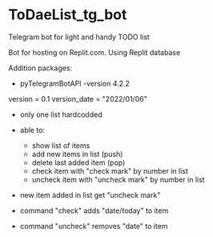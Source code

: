 # ToDaeList_tg_bot
Telegram bot for light and handy TODO list

Bot for hosting on Replit.com.
Using Replit database

Addition packages:
- pyTelegramBotAPI -version 4.2.2



version = 0.1
version_date = "2022/01/06"
 - only one list hardcodded 
 - able to:
 	- show list of items
 	- add new items in list (push)
	 - delete last added item (pop)
 	- check item with "check mark" by number in list
	 -  uncheck item with "uncheck mark" by number in list

 - new item added in list get "uncheck mark"
 - command "check" adds "date/today" to item 
 - command "uncheck" removes "date" to item 

